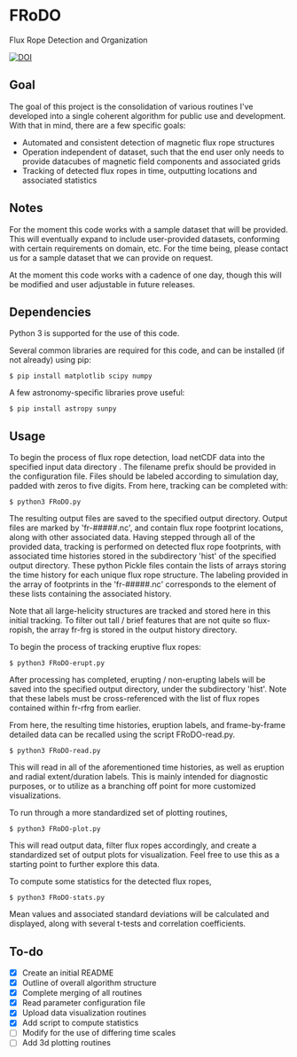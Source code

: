 # FRoDO
Flux Rope Detection and Organization

[![DOI](https://zenodo.org/badge/90994349.svg)](https://zenodo.org/badge/latestdoi/90994349)

## Goal

The goal of this project is the consolidation of various routines I've developed into a single coherent algorithm for public use and development. With that in mind, there are a few specific goals:
- Automated and consistent detection of magnetic flux rope structures
- Operation independent of dataset, such that the end user only needs to provide datacubes of magnetic field components and associated grids
- Tracking of detected flux ropes in time, outputting locations and associated statistics

## Notes

For the moment this code works with a sample dataset that will be provided. This will eventually expand to include user-provided datasets, conforming with certain requirements on domain, etc. For the time being, please contact us for a sample dataset that we can provide on request.

At the moment this code works with a cadence of one day, though this will be modified and user adjustable in future releases.

## Dependencies

Python 3 is supported for the use of this code.

Several common libraries are required for this code, and can be installed (if not already) using pip:

    $ pip install matplotlib scipy numpy

A few astronomy-specific libraries prove useful:

    $ pip install astropy sunpy

## Usage

To begin the process of flux rope detection, load netCDF data into the specified input data directory . The filename prefix should be provided in the configuration file. Files should be labeled according to simulation day, padded with zeros to five digits. From here, tracking can be completed with:

    $ python3 FRoDO.py

The resulting output files are saved to the specified output directory. Output files are marked by 'fr-#####.nc', and contain flux rope footprint locations, along with other associated data. Having stepped through all of the provided data, tracking is performed on detected flux rope footprints, with associated time histories stored in the subdirectory 'hist' of the specified output directory. These python Pickle files contain the lists of arrays storing the time history for each unique flux rope structure. The labeling provided in the array of footprints in the 'fr-#####.nc' corresponds to the element of these lists containing the associated history.

Note that all large-helicity structures are tracked and stored here in this initial tracking. To filter out tall / brief features that are not quite so flux-ropish, the array fr-frg is stored in the output history directory.

To begin the process of tracking eruptive flux ropes:

    $ python3 FRoDO-erupt.py

After processing has completed, erupting / non-erupting labels will be saved into the specified output directory, under the subdirectory 'hist'. Note that these labels must be cross-referenced with the list of flux ropes contained within fr-rfrg from earlier.

From here, the resulting time histories, eruption labels, and frame-by-frame detailed data can be recalled using the script FRoDO-read.py.

    $ python3 FRoDO-read.py

This will read in all of the aforementioned time histories, as well as eruption and radial extent/duration labels. This is mainly intended for diagnostic purposes, or to utilize as a branching off point for more customized visualizations.

To run through a more standardized set of plotting routines,

    $ python3 FRoDO-plot.py

This will read output data, filter flux ropes accordingly, and create a standardized set of output plots for visualization. Feel free to use this as a starting point to further explore this data.

To compute some statistics for the detected flux ropes,

    $ python3 FRoDO-stats.py

Mean values and associated standard deviations will be calculated and displayed, along with several t-tests and correlation coefficients.

## To-do

- [X] Create an initial README
- [X] Outline of overall algorithm structure
- [X] Complete merging of all routines
- [X] Read parameter configuration file
- [X] Upload data visualization routines
- [X] Add script to compute statistics
- [ ] Modify for the use of differing time scales
- [ ] Add 3d plotting routines
